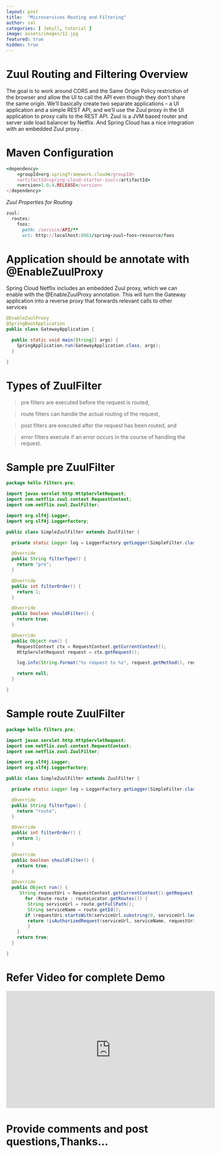 ```yaml
---
layout: post
title:  "Microservices Routing and Filtering"
author: sal
categories: [ Jekyll, tutorial ]
image: assets/images/12.jpg
featured: true
hidden: true
---
```


# Zuul Routing and Filtering Overview

The goal is to work around CORS and the Same Origin Policy restriction of the browser and allow the UI to call the API even though they don’t share the same origin.
We’ll basically create two separate applications – a UI application and a simple REST API, and we’ll use the Zuul proxy in the UI application to proxy calls to the REST API.
Zuul is a JVM based router and server side load balancer by Netflix. And Spring Cloud has a nice integration with an embedded Zuul proxy .

# Maven Configuration

```ruby
<dependency>
    <groupId>org.springframework.cloud</groupId>
    <artifactId>spring-cloud-starter-zuul</artifactId>
    <version>1.0.4.RELEASE</version>
</dependency>
```

*Zuul Properties for Routing*

```ruby
zuul:
  routes:
    foos:
      path: /service/API/**
      url: http://localhost:8081/spring-zuul-foos-resource/foos
```

# Application should be annotate with @EnableZuulProxy

Spring Cloud Netflix includes an embedded Zuul proxy, which we can enable with the @EnableZuulProxy annotation. 
This will turn the Gateway application into a reverse proxy that forwards relevant calls to other services

```java
@EnableZuulProxy
@SpringBootApplication
public class GatewayApplication {

  public static void main(String[] args) {
    SpringApplication.run(GatewayApplication.class, args);
  }

}
```

# Types of ZuulFilter



> pre filters are executed before the request is routed,
	
> route filters can handle the actual routing of the request,
	
> post filters are executed after the request has been routed, and
	
> error filters execute if an error occurs in the course of handling the request.



# Sample pre ZuulFilter
```java
package hello.filters.pre;

import javax.servlet.http.HttpServletRequest;
import com.netflix.zuul.context.RequestContext;
import com.netflix.zuul.ZuulFilter;

import org.slf4j.Logger;
import org.slf4j.LoggerFactory;

public class SimpleZuulFilter extends ZuulFilter {

  private static Logger log = LoggerFactory.getLogger(SimpleFilter.class);

  @Override
  public String filterType() {
    return "pre";
  }

  @Override
  public int filterOrder() {
    return 1;
  }

  @Override
  public boolean shouldFilter() {
    return true;
  }

  @Override
  public Object run() {
    RequestContext ctx = RequestContext.getCurrentContext();
    HttpServletRequest request = ctx.getRequest();

    log.info(String.format("%s request to %s", request.getMethod(), request.getRequestURL().toString()));

    return null;
  }

}
```

# Sample route ZuulFilter
```java
package hello.filters.pre;

import javax.servlet.http.HttpServletRequest;
import com.netflix.zuul.context.RequestContext;
import com.netflix.zuul.ZuulFilter;

import org.slf4j.Logger;
import org.slf4j.LoggerFactory;

public class SimpleZuulFilter extends ZuulFilter {

  private static Logger log = LoggerFactory.getLogger(SimpleFilter.class);

  @Override
  public String filterType() {
    return "route";
  }

  @Override
  public int filterOrder() {
    return 1;
  }

  @Override
  public boolean shouldFilter() {
    return true;
  }

  @Override
  public Object run() {
     String requestUri = RequestContext.getCurrentContext().getRequest().getRequestURI();
       for (Route route : routeLocator.getRoutes()) {
        String serviceUrl = route.getFullPath();
        String serviceName = route.getId();
       if (requestUri.startsWith(serviceUrl.substring(0, serviceUrl.length() - 2))) {
		return !isAuthorizedRequest(serviceUrl, serviceName, requestUri);
        }
    }
    return true;
  }

}
```

# Refer Video for complete Demo

<p><iframe width="560" height="315" src="https://www.youtube.com/embed/-IOBubnPgfg" frameborder="0" allow="accelerometer; autoplay; encrypted-media; gyroscope; picture-in-picture" allowfullscreen></iframe></p>
	
	
	
# Provide comments and post questions,Thanks...
